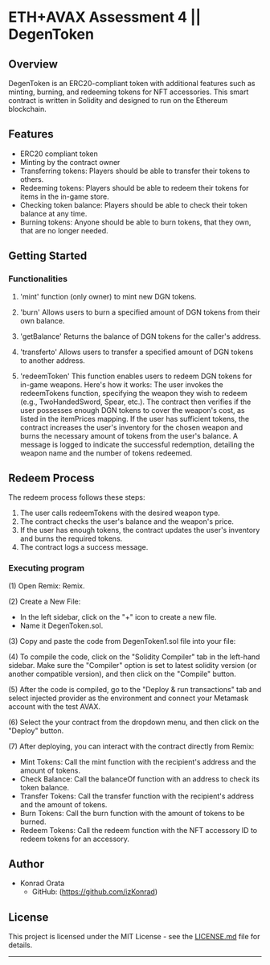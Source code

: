 # ETH+AVAX Assessment 4 || DegenToken

## Overview

DegenToken is an ERC20-compliant token with additional features such as minting, burning, and redeeming tokens for NFT accessories. This smart contract is written in Solidity and designed to run on the Ethereum blockchain.

## Features
- ERC20 compliant token
- Minting by the contract owner
- Transferring tokens: Players should be able to transfer their tokens to others.
- Redeeming tokens: Players should be able to redeem their tokens for items in the in-game store.
- Checking token balance: Players should be able to check their token balance at any time.
- Burning tokens: Anyone should be able to burn tokens, that they own, that are no longer needed.

## Getting Started

### Functionalities

1. 'mint' function (only owner) to mint new DGN tokens.

2. 'burn' Allows users to burn a specified amount of DGN tokens from their own balance.

3. 'getBalance' Returns the balance of DGN tokens for the caller's address.
 
4. 'transferto' Allows users to transfer a specified amount of DGN tokens to another address.

5. 'redeemToken' This function enables users to redeem DGN tokens for in-game weapons. Here's how it works:
The user invokes the redeemTokens function, specifying the weapon they wish to redeem (e.g., TwoHandedSword, Spear, etc.). The contract then verifies if the user possesses enough DGN tokens to cover the weapon's cost, as listed in the itemPrices mapping. If the user has sufficient tokens, the contract increases the user's inventory for the chosen weapon and burns the necessary amount of tokens from the user's balance. A message is logged to indicate the successful redemption, detailing the weapon name and the number of tokens redeemed.

## Redeem Process
The redeem process follows these steps:

1. The user calls redeemTokens with the desired weapon type.
2. The contract checks the user's balance and the weapon's price.
3. If the user has enough tokens, the contract updates the user's inventory and burns the required tokens.
4. The contract logs a success message.

### Executing program

(1) Open Remix:
Remix.

(2) Create a New File:

  - In the left sidebar, click on the "+" icon to create a new file.
  - Name it DegenToken.sol.

(3) Copy and paste the code from DegenToken1.sol file into your file:

(4) To compile the code, click on the "Solidity Compiler" tab in the left-hand sidebar. Make sure the "Compiler" option is set to latest solidity version (or another compatible version), and then click on the "Compile" button.

(5) After the code is compiled, go to the "Deploy & run transactions" tab and select injected provider as the environment and connect your Metamask account with the test AVAX.

(6) Select the your contract from the dropdown menu, and then click on the "Deploy" button.

(7) After deploying, you can interact with the contract directly from Remix:

  - Mint Tokens: Call the mint function with the recipient's address and the amount of tokens.
  - Check Balance: Call the balanceOf function with an address to check its token balance.
  - Transfer Tokens: Call the transfer function with the recipient's address and the amount of tokens.
  - Burn Tokens: Call the burn function with the amount of tokens to be burned.
  - Redeem Tokens: Call the redeem function with the NFT accessory ID to redeem tokens for an accessory.
## Author

- Konrad Orata
  - GitHub: (https://github.com/izKonrad)

## License

This project is licensed under the MIT License - see the [LICENSE.md](LICENSE.md) file for details.

---
